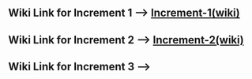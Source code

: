 ## Wiki Link for Increment 1 --> [Increment-1(wiki)](https://github.com/PallayVenkatesh/ASE_Project/wiki/INCREMENT-1)
## Wiki Link for Increment 2 --> [Increment-2(wiki)](https://github.com/PallayVenkatesh/ASE_Project/wiki/INCREMENT-2(FAVORITE-LOCATION-MANAGER-and-Current-Location-Updation))
## Wiki Link for Increment 3 -->
